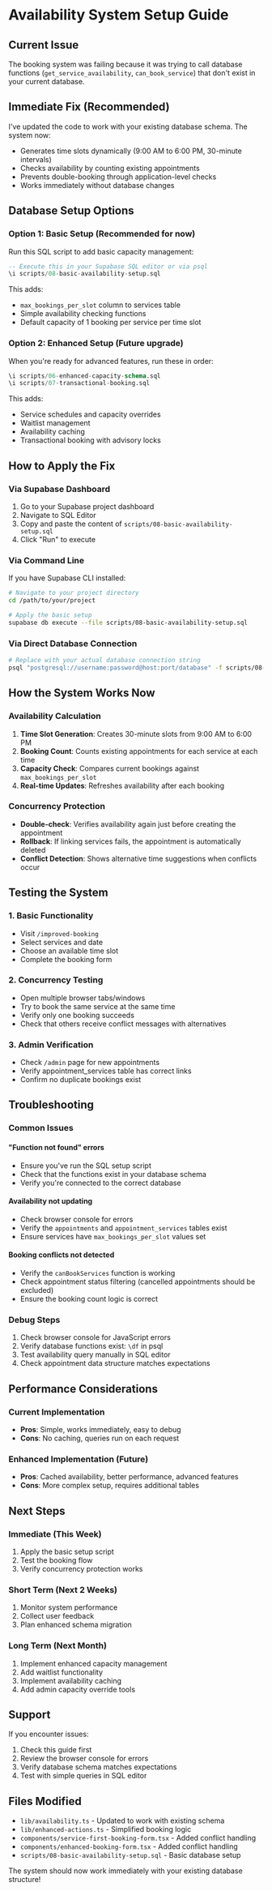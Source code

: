 # Availability System Setup Guide

## Current Issue
The booking system was failing because it was trying to call database functions (`get_service_availability`, `can_book_service`) that don't exist in your current database.

## Immediate Fix (Recommended)
I've updated the code to work with your existing database schema. The system now:
- Generates time slots dynamically (9:00 AM to 6:00 PM, 30-minute intervals)
- Checks availability by counting existing appointments
- Prevents double-booking through application-level checks
- Works immediately without database changes

## Database Setup Options

### Option 1: Basic Setup (Recommended for now)
Run this SQL script to add basic capacity management:

```sql
-- Execute this in your Supabase SQL editor or via psql
\i scripts/08-basic-availability-setup.sql
```

This adds:
- `max_bookings_per_slot` column to services table
- Simple availability checking functions
- Default capacity of 1 booking per service per time slot

### Option 2: Enhanced Setup (Future upgrade)
When you're ready for advanced features, run these in order:

```sql
\i scripts/06-enhanced-capacity-schema.sql
\i scripts/07-transactional-booking.sql
```

This adds:
- Service schedules and capacity overrides
- Waitlist management
- Availability caching
- Transactional booking with advisory locks

## How to Apply the Fix

### Via Supabase Dashboard
1. Go to your Supabase project dashboard
2. Navigate to SQL Editor
3. Copy and paste the content of `scripts/08-basic-availability-setup.sql`
4. Click "Run" to execute

### Via Command Line
If you have Supabase CLI installed:

```bash
# Navigate to your project directory
cd /path/to/your/project

# Apply the basic setup
supabase db execute --file scripts/08-basic-availability-setup.sql
```

### Via Direct Database Connection
```bash
# Replace with your actual database connection string
psql "postgresql://username:password@host:port/database" -f scripts/08-basic-availability-setup.sql
```

## How the System Works Now

### Availability Calculation
1. **Time Slot Generation**: Creates 30-minute slots from 9:00 AM to 6:00 PM
2. **Booking Count**: Counts existing appointments for each service at each time
3. **Capacity Check**: Compares current bookings against `max_bookings_per_slot`
4. **Real-time Updates**: Refreshes availability after each booking

### Concurrency Protection
- **Double-check**: Verifies availability again just before creating the appointment
- **Rollback**: If linking services fails, the appointment is automatically deleted
- **Conflict Detection**: Shows alternative time suggestions when conflicts occur

## Testing the System

### 1. Basic Functionality
- Visit `/improved-booking`
- Select services and date
- Choose an available time slot
- Complete the booking form

### 2. Concurrency Testing
- Open multiple browser tabs/windows
- Try to book the same service at the same time
- Verify only one booking succeeds
- Check that others receive conflict messages with alternatives

### 3. Admin Verification
- Check `/admin` page for new appointments
- Verify appointment_services table has correct links
- Confirm no duplicate bookings exist

## Troubleshooting

### Common Issues

#### "Function not found" errors
- Ensure you've run the SQL setup script
- Check that the functions exist in your database schema
- Verify you're connected to the correct database

#### Availability not updating
- Check browser console for errors
- Verify the `appointments` and `appointment_services` tables exist
- Ensure services have `max_bookings_per_slot` values set

#### Booking conflicts not detected
- Verify the `canBookServices` function is working
- Check appointment status filtering (cancelled appointments should be excluded)
- Ensure the booking count logic is correct

### Debug Steps
1. Check browser console for JavaScript errors
2. Verify database functions exist: `\df` in psql
3. Test availability query manually in SQL editor
4. Check appointment data structure matches expectations

## Performance Considerations

### Current Implementation
- **Pros**: Simple, works immediately, easy to debug
- **Cons**: No caching, queries run on each request

### Enhanced Implementation (Future)
- **Pros**: Cached availability, better performance, advanced features
- **Cons**: More complex setup, requires additional tables

## Next Steps

### Immediate (This Week)
1. Apply the basic setup script
2. Test the booking flow
3. Verify concurrency protection works

### Short Term (Next 2 Weeks)
1. Monitor system performance
2. Collect user feedback
3. Plan enhanced schema migration

### Long Term (Next Month)
1. Implement enhanced capacity management
2. Add waitlist functionality
3. Implement availability caching
4. Add admin capacity override tools

## Support

If you encounter issues:
1. Check this guide first
2. Review the browser console for errors
3. Verify database schema matches expectations
4. Test with simple queries in SQL editor

## Files Modified

- `lib/availability.ts` - Updated to work with existing schema
- `lib/enhanced-actions.ts` - Simplified booking logic
- `components/service-first-booking-form.tsx` - Added conflict handling
- `components/enhanced-booking-form.tsx` - Added conflict handling
- `scripts/08-basic-availability-setup.sql` - Basic database setup

The system should now work immediately with your existing database structure!
